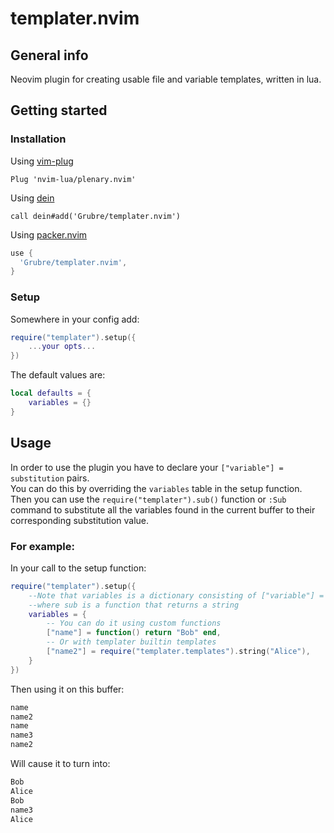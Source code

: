 # templater.nvim
## General info
Neovim plugin for creating usable file and variable templates, written in lua.
## Getting started
### Installation
Using [vim-plug](https://github.com/junegunn/vim-plug)

```viml
Plug 'nvim-lua/plenary.nvim'
```

Using [dein](https://github.com/Shougo/dein.vim)

```viml
call dein#add('Grubre/templater.nvim')
```
Using [packer.nvim](https://github.com/wbthomason/packer.nvim)

```lua
use {
  'Grubre/templater.nvim',
}
```
### Setup
Somewhere in your config add:
```lua
require("templater").setup({
    ...your opts...
})
```
The default values are:
```lua
local defaults = {
    variables = {}
}
```
## Usage
In order to use the plugin you have to declare your ```["variable"] = substitution``` pairs.\
You can do this by overriding the ```variables``` table in the setup function.\
Then you can use the ```require("templater").sub()``` function or ```:Sub``` command to
substitute all the variables found in the current buffer to their corresponding substitution value.

### For example:
In your call to the setup function:
```lua
require("templater").setup({
    --Note that variables is a dictionary consisting of ["variable"] = sub pairs
    --where sub is a function that returns a string
    variables = {
        -- You can do it using custom functions 
        ["name"] = function() return "Bob" end,
        -- Or with templater builtin templates
        ["name2"] = require("templater.templates").string("Alice"),
    }
})
```
Then using it on this buffer:
```cpp
name
name2
name
name3
name2
```
Will cause it to turn into:
```cpp
Bob
Alice
Bob
name3
Alice
```
